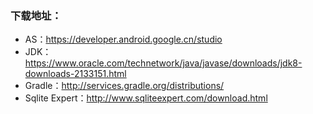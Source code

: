 ### 下载地址：
 
- AS：https://developer.android.google.cn/studio
- JDK：https://www.oracle.com/technetwork/java/javase/downloads/jdk8-downloads-2133151.html
- Gradle：http://services.gradle.org/distributions/
- Sqlite Expert：http://www.sqliteexpert.com/download.html
